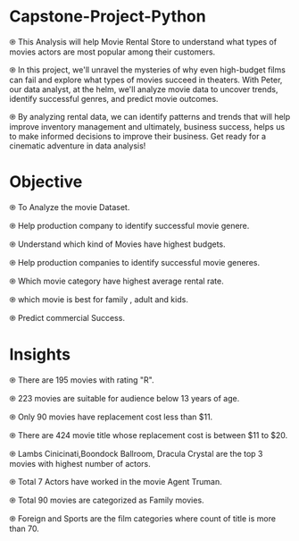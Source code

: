 # Capstone-Project-Python
֎ This Analysis will help Movie Rental Store to understand what types of movies actors are most popular among their customers.

֎ In this project, we'll unravel the mysteries of why even high-budget films can fail and explore what types of movies succeed in theaters. With Peter, our data analyst, at the helm, we'll analyze movie data to uncover trends, identify successful genres, and predict movie outcomes.

֎ By analyzing rental data, we can identify patterns and trends that will help improve inventory management and ultimately, business success, helps us to make informed decisions to improve their business. Get ready for a cinematic adventure in data analysis!

# Objective
֎ To Analyze the movie Dataset.

֎ Help production company to identify successful movie genere.

֎ Understand which kind of Movies have highest budgets.

֎ Help production companies to identify successful movie generes.

֎ Which movie category have highest average rental rate.

֎ which movie is best for family , adult and kids.

֎ Predict commercial Success.

# Insights
֎ There are 195 movies with rating "R".

֎ 223 movies are suitable for audience below 13 years of age.

֎ Only 90 movies have replacement cost less than $11.

֎ There are 424 movie title whose replacement cost is between $11 to $20.

֎ Lambs Cinicinati,Boondock Ballroom, Dracula Crystal are the top 3 movies with highest number of actors.

֎ Total 7 Actors have worked in the movie Agent Truman.

֎ Total 90 movies are categorized as Family movies.

֎ Foreign and Sports are the film categories where count of title is more than 70.
